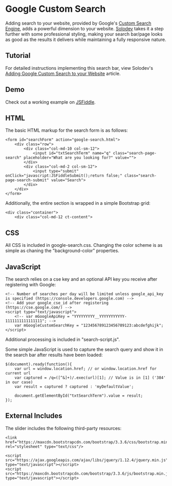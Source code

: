 # Google Custom Search

Adding search to your website, provided by Google's [Custom Search Engine](https://cse.google.com/cse/), adds a powerful dimension to your website. [Solodev](https://www.solodev.com/) takes it a step further with some professional styling, making your search bar/page looks as good as the results it delivers while maintaining a fully responsive nature.


## Tutorial

For detailed instructions implementing this search bar, view Solodev's [Adding Google Custom Search to your Website](https://www.solodev.com/blog/web-design/code-examples/2014392-adding-google-custom-search-to-your-website.stml) article.

## Demo

Check out a working example on [JSFiddle](https://jsfiddle.net/solodev/2hcbheh8/).

## HTML

The basic HTML markup for the search form is as follows:
```
<form id="searchForm" action="google-search.html">
	<div class="row">
		<div class="col-md-10 col-sm-12">
			<input id="txtSearchTerm" name="q" class="search-page-search" placeholder="What are you looking for?" value="">
		</div>
		<div class="col-md-2 col-sm-12">
			<input type="submit" onClick="javascript:JSFiddleSubmit();return false;" class="search-page-search-submit" value="Search">
		</div>
	</div>
</form>
```

Additionally, the entire section is wrapped in a simple Bootstrap grid:
```
<div class="container">
	<div class="col-md-12 ct-content">
```

## CSS

All CSS is included in google-search.css. Changing the color scheme is as simple as chaning the "background-color" properties.

## JavaScript

The search relies on a cse key and an optional API key you receive after registering with Google:
```
<!-- Number of searches per day will be limited unless google_api_key is specified (https://console.developers.google.com) -->
<!-- Add your google_cse_id after registering (https://cse.google.com/) -->
<script type="text/javascript">
	<!-- var mGoogleApiKey = "YYYYYYYYY__YYYYYYYYYYY-1111111111111111"; -->
	var mGoogleCustomSearchKey = "123456789123456789123:abcdefghijk";
</script> 
```

Additional processing is included in "search-script.js".

Some simple JavaScript is used to capture the search query and show it in the search bar after results have been loaded:
```
$(document).ready(function(){
	var url = window.location.href; // or window.location.href for current url
	var captured = /q=([^&]+)/.exec(url)[1]; // Value is in [1] ('384' in our case)
	var result = captured ? captured : 'myDefaultValue';
			
	document.getElementById("txtSearchTerm").value = result;
});
```

## External Includes

The slider includes the following third-party resources:
```
<link href="https://maxcdn.bootstrapcdn.com/bootstrap/3.3.6/css/bootstrap.min.css" rel="stylesheet" type="text/css"/>
	
<script src="https://ajax.googleapis.com/ajax/libs/jquery/1.12.4/jquery.min.js" type="text/javascript"></script>
<script src="https://maxcdn.bootstrapcdn.com/bootstrap/3.3.6/js/bootstrap.min.js" type="text/javascript"></script>
```